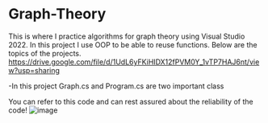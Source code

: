 # Graph-Theory
This is where I practice algorithms for graph theory using Visual Studio 2022.
 In this project I use OOP to be able to reuse functions.
 Below are the topics of the projects.
 https://drive.google.com/file/d/1UdL6yFKiHIDX12fPVM0Y_1vTP7HAJ6nt/view?usp=sharing

-In this project Graph.cs and Program.cs are two important class

You can refer to this code and can rest assured about the reliability of the code!
![image](https://github.com/dntuanduy-124/Graph-Theory/assets/143875347/48d214e2-629b-4de4-9c49-1f16b9a9a022)
